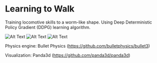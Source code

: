 # Learning to Walk
Training locomotive skills to a worm-like shape. Using Deep Deterministic Policy Gradient (DDPG) learning algorithm.

![Alt Text](https://raw.githubusercontent.com/David-Taub/Walker/master/outputs/hopper_540p.gif)
![Alt Text](https://raw.githubusercontent.com/David-Taub/Walker/master/outputs/hopper2_540p.gif)
![Alt Text](https://raw.githubusercontent.com/David-Taub/Walker/master/outputs/Roller.gif)

Physics engine: Bullet Physics (https://github.com/bulletphysics/bullet3)

Visualization: Panda3d (https://github.com/panda3d/panda3d)
